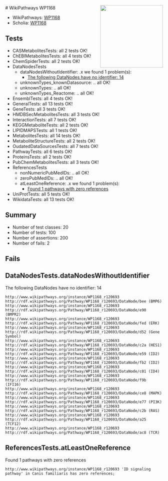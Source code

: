 <img style="float: right; width: 200px" src="https://upload.wikimedia.org/wikipedia/commons/thumb/8/83/Wplogo_with_text_500.png/640px-Wplogo_with_text_500.png" />
# WikiPathways WP1168

* WikiPathways: [WP1168](https://new.wikipathways.org/pathways/WP1168)
* Scholia: [WP1168](https://scholia.toolforge.org/wikipathways/WP1168)
## Tests
* CASMetabolitesTests: all 2 tests OK!
* ChEBIMetabolitesTests: all 4 tests OK!
* ChemSpiderTests: all 2 tests OK!
* DataNodesTests
    * dataNodesWithoutIdentifier: .x we found 1 problem(s):
        * [The following DataNodes have no identifier: 14](#8792c494)
    * unknownTypes_knownDatasource: .. all OK!
    * unknownTypes: .. all OK!
    * unknownTypes_Reactome: .. all OK!
* EnsemblTests: all 4 tests OK!
* GeneralTests: all 13 tests OK!
* GeneTests: all 3 tests OK!
* HMDBSecMetabolitesTests: all 3 tests OK!
* InteractionTests: all 7 tests OK!
* KEGGMetaboliteTests: all 2 tests OK!
* LIPIDMAPSTests: all 1 tests OK!
* MetabolitesTests: all 14 tests OK!
* MetaboliteStructureTests: all 2 tests OK!
* OudatedDataSourcesTests: all 7 tests OK!
* PathwayTests: all 6 tests OK!
* ProteinsTests: all 2 tests OK!
* PubChemMetabolitesTests: all 3 tests OK!
* ReferencesTests
    * nonNumericPubMedIDs: .. all OK!
    * zeroPubMedIDs: .. all OK!
    * atLeastOneReference: .x we found 1 problem(s):
        * [Found 1 pathways with zero references](#35eb778e)
* UniProtTests: all 5 tests OK!
* WikidataTests: all 13 tests OK!


## Summary

* Number of test classes: 20
* Number of tests: 100
* Number of assertions: 200
* Number of fails: 2

## Fails

<a name="8792c494" />

## DataNodesTests.dataNodesWithoutIdentifier

The following DataNodes have no identifier: 14
```
http://www.wikipathways.org/instance/WP1168_r120693 http://rdf.wikipathways.org/Pathway/WP1168_r120693/DataNode/bee (BMP6)
http://www.wikipathways.org/instance/WP1168_r120693 http://rdf.wikipathways.org/Pathway/WP1168_r120693/DataNode/e90 (BMPR2)
http://www.wikipathways.org/instance/WP1168_r120693 http://rdf.wikipathways.org/Pathway/WP1168_r120693/DataNode/fed (ERK)
http://www.wikipathways.org/instance/WP1168_r120693 http://rdf.wikipathways.org/Pathway/WP1168_r120693/DataNode/d52 (Gene Symbol)
http://www.wikipathways.org/instance/WP1168_r120693 http://rdf.wikipathways.org/Pathway/WP1168_r120693/DataNode/c2a (HES1)
http://www.wikipathways.org/instance/WP1168_r120693 http://rdf.wikipathways.org/Pathway/WP1168_r120693/DataNode/e59 (ID2)
http://www.wikipathways.org/instance/WP1168_r120693 http://rdf.wikipathways.org/Pathway/WP1168_r120693/DataNode/fb2 (ID2)
http://www.wikipathways.org/instance/WP1168_r120693 http://rdf.wikipathways.org/Pathway/WP1168_r120693/DataNode/c01 (ID4)
http://www.wikipathways.org/instance/WP1168_r120693 http://rdf.wikipathways.org/Pathway/WP1168_r120693/DataNode/f9b (IFI16)
http://www.wikipathways.org/instance/WP1168_r120693 http://rdf.wikipathways.org/Pathway/WP1168_r120693/DataNode/ce8 (MAPK)
http://www.wikipathways.org/instance/WP1168_r120693 http://rdf.wikipathways.org/Pathway/WP1168_r120693/DataNode/e77 (PI3K)
http://www.wikipathways.org/instance/WP1168_r120693 http://rdf.wikipathways.org/Pathway/WP1168_r120693/DataNode/c2b (RAS)
http://www.wikipathways.org/instance/WP1168_r120693 http://rdf.wikipathways.org/Pathway/WP1168_r120693/DataNode/a25 (TCF12)
http://www.wikipathways.org/instance/WP1168_r120693 http://rdf.wikipathways.org/Pathway/WP1168_r120693/DataNode/ac8 (TCR)
```

<a name="35eb778e" />

## ReferencesTests.atLeastOneReference

Found 1 pathways with zero references
```
http://www.wikipathways.org/instance/WP1168_r120693 'ID signaling pathway' in Canis familiaris has zero references; 
```

